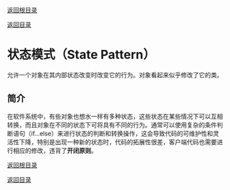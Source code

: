 [返回根目录](/README.md)

[返回目录](../README.md)

# 状态模式（State Pattern）

允许一个对象在其内部状态改变时改变它的行为。对象看起来似乎修改了它的类。

## 简介

在软件系统中，有些对象也想水一样有多种状态，这些状态在某些情况下可以互相转换，而且对象在不同的状态下可将具有不同的行为。通常可以使用复杂的条件判断语句（if...else）来进行状态的判断和转换操作，这会导致代码的可维护性和灵活性下降，特别是出现一种新的状态时，代码的拓展性很差，客户端代码也需要进行相应的修改，违背了**开闭原则**。

[返回根目录](/README.md)

[返回目录](../README.md)

